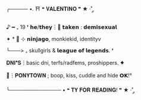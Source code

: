 ╭───── •. ⛩️ ❝ 𝐕𝐀𝐋𝐄𝐍𝐓𝐈𝐍𝐎 ❞ ★ ·˚ ༘ 

♪ ━ ₊ 19 ❜ 𝗵𝗲/𝘁𝗵𝗲𝘆︙🏮 𝘁𝗮𝗸𝗲𝗻 : 𝗱𝗲𝗺𝗶𝘀𝗲𝘅𝘂𝗮𝗹 

✦ * 🥢 ⊹ 𝗻𝗶𝗻𝗷𝗮𝗴𝗼, monkiekid, identityv 

╰───> ₊ skullgirls & 𝗹𝗲𝗮𝗴𝘂𝗲 𝗼𝗳 𝗹𝗲𝗴𝗲𝗻𝗱𝘀. ❜

𝐃𝐍𝐈❜𝐒︙basic dni, terfs/radfems, proshippers. ✦ 

🧧︙𝐏𝐎𝐍𝐘𝐓𝐎𝐖𝐍 ; boop, kiss, cuddle and hide 𝗢𝗞!°

╰────────────── • ❝ 𝐓𝐘 𝐅𝐎𝐑 𝐑𝐄𝐀𝐃𝐈𝐍𝐆! ❞ ★ ·˚ ༘ 
